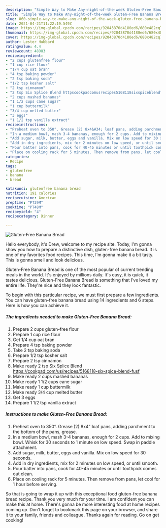 ```yaml
---
description: "Simple Way to Make Any-night-of-the-week Gluten-Free Banana Bread"
title: "Simple Way to Make Any-night-of-the-week Gluten-Free Banana Bread"
slug: 860-simple-way-to-make-any-night-of-the-week-gluten-free-banana-bread
date: 2021-04-21T11:22:19.549Z
image: https://img-global.cpcdn.com/recipes/92043870d4180ed6/680x482cq70/gluten-free-banana-bread-recipe-main-photo.jpg
thumbnail: https://img-global.cpcdn.com/recipes/92043870d4180ed6/680x482cq70/gluten-free-banana-bread-recipe-main-photo.jpg
cover: https://img-global.cpcdn.com/recipes/92043870d4180ed6/680x482cq70/gluten-free-banana-bread-recipe-main-photo.jpg
author: Lester Hubbard
ratingvalue: 4.4
reviewcount: 48983
recipeingredient:
- "2 cups glutenfree flour"
- "1 cup rice flour"
- "1/4 cup oat bran"
- "4 tsp baking powder"
- "2 tsp baking soda"
- "1/2 tsp kosher salt"
- "2 tsp cinnamon"
- "2 tsp Six Splice Blend httpscookpadcomusrecipes5168118sixspiceblendfusf"
- "2 cups mashed bananas"
- "1 1/2 cups cane sugar"
- "1 cup buttermilk"
- "3/4 cup melted butter"
- "3 eggs"
- "1 1/2 tsp vanilla extract"
recipeinstructions:
- "Preheat oven to 350°. Grease (2) 8x4&#34; loaf pans, adding parchment to the bottom of the pans, grease."
- "In a medium bowl, mash 3-4 bananas, enough for 2 cups. Add to mixing bowl. Whisk for 30 seconds to 1 minute on low speed. Swap in paddle attachment."
- "Add sugar, milk, butter, eggs and vanilla. Mix on low speed for 30 seconds."
- "Add in dry ingredients, mix for 2 minutes on low speed, or until smooth."
- "Pour batter into pans, cook for 40-45 minutes or until toothpick comes out clean."
- "Place on cooling rack for 5 minutes. Then remove from pans, let cool for 1 hour before serving."
categories:
- Recipe
tags:
- glutenfree
- banana
- bread

katakunci: glutenfree banana bread 
nutrition: 191 calories
recipecuisine: American
preptime: "PT39M"
cooktime: "PT48M"
recipeyield: "4"
recipecategory: Dinner

---
```



![Gluten-Free Banana Bread](https://img-global.cpcdn.com/recipes/92043870d4180ed6/680x482cq70/gluten-free-banana-bread-recipe-main-photo.jpg)

Hello everybody, it's Drew, welcome to my recipe site. Today, I'm gonna show you how to prepare a distinctive dish, gluten-free banana bread. It is one of my favorites food recipes. This time, I'm gonna make it a bit tasty. This is gonna smell and look delicious.



Gluten-Free Banana Bread is one of the most popular of current trending meals in the world. It's enjoyed by millions daily. It's easy, it is quick, it tastes delicious. Gluten-Free Banana Bread is something that I've loved my entire life. They're nice and they look fantastic.


To begin with this particular recipe, we must first prepare a few ingredients. You can have gluten-free banana bread using 14 ingredients and 6 steps. Here is how you can achieve it.

<!--inarticleads1-->

##### The ingredients needed to make Gluten-Free Banana Bread:

1. Prepare 2 cups gluten-free flour
1. Prepare 1 cup rice flour
1. Get 1/4 cup oat bran
1. Prepare 4 tsp baking powder
1. Take 2 tsp baking soda
1. Prepare 1/2 tsp kosher salt
1. Prepare 2 tsp cinnamon
1. Make ready 2 tsp Six Splice Blend https://cookpad.com/us/recipes/5168118-six-spice-blend-fusf
1. Make ready 2 cups mashed bananas
1. Make ready 1 1/2 cups cane sugar
1. Make ready 1 cup buttermilk
1. Make ready 3/4 cup melted butter
1. Get 3 eggs
1. Prepare 1 1/2 tsp vanilla extract




<!--inarticleads2-->

##### Instructions to make Gluten-Free Banana Bread:

1. Preheat oven to 350°. Grease (2) 8x4&#34; loaf pans, adding parchment to the bottom of the pans, grease.
1. In a medium bowl, mash 3-4 bananas, enough for 2 cups. Add to mixing bowl. Whisk for 30 seconds to 1 minute on low speed. Swap in paddle attachment.
1. Add sugar, milk, butter, eggs and vanilla. Mix on low speed for 30 seconds.
1. Add in dry ingredients, mix for 2 minutes on low speed, or until smooth.
1. Pour batter into pans, cook for 40-45 minutes or until toothpick comes out clean.
1. Place on cooling rack for 5 minutes. Then remove from pans, let cool for 1 hour before serving.




So that is going to wrap it up with this exceptional food gluten-free banana bread recipe. Thank you very much for your time. I am confident you can make this at home. There's gonna be more interesting food at home recipes coming up. Don't forget to bookmark this page on your browser, and share it to your family, friends and colleague. Thanks again for reading. Go on get cooking!
